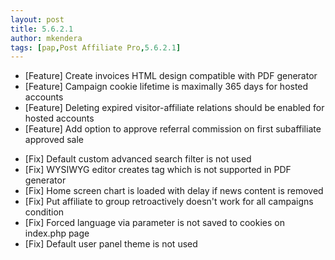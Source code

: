 ```yaml
---
layout: post
title: 5.6.2.1
author: mkendera
tags: [pap,Post Affiliate Pro,5.6.2.1]
---
```


- [Feature] Create invoices HTML design compatible with PDF generator
- [Feature] Campaign cookie lifetime is maximally 365 days for hosted accounts
- [Feature] Deleting expired visitor-affiliate relations should be enabled for hosted accounts
- [Feature] Add option to approve referral commission on first subaffiliate approved sale

<!--more-->

- [Fix] Default custom advanced search filter is not used
- [Fix] WYSIWYG editor creates <font> tag which is not supported in PDF generator
- [Fix] Home screen chart is loaded with delay if news content is removed
- [Fix] Put affiliate to group retroactively doesn't work for all campaigns condition
- [Fix] Forced language via parameter is not saved to cookies on index.php page
- [Fix] Default user panel theme is not used
